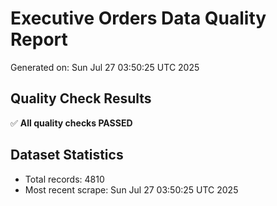 # Executive Orders Data Quality Report
Generated on: Sun Jul 27 03:50:25 UTC 2025

## Quality Check Results
✅ **All quality checks PASSED**

## Dataset Statistics
- Total records: 4810
- Most recent scrape: Sun Jul 27 03:50:25 UTC 2025
